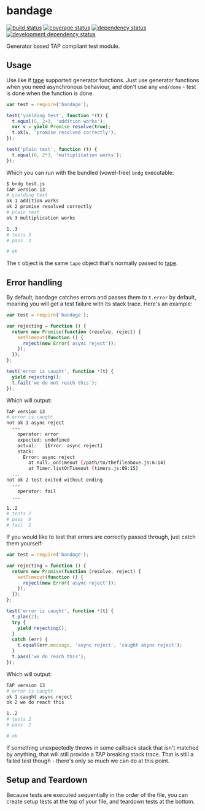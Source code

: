 # bandage
[![build status](https://secure.travis-ci.org/clux/bandage.svg)](http://travis-ci.org/clux/bandage)
[![coverage status](http://img.shields.io/coveralls/clux/bandage.svg)](https://coveralls.io/r/clux/bandage)
[![dependency status](https://david-dm.org/clux/bandage.svg)](https://david-dm.org/clux/bandage)
[![development dependency status](https://david-dm.org/clux/bandage/dev-status.svg)](https://david-dm.org/clux/bandage#info=devDependencies)

Generator based TAP compliant test module.

## Usage
Use like if [tape](https://npmjs.org/package/tape) supported generator functions. Just use generator functions when you need asynchronous behaviour, and don't use any `end/done` - test is done when the function is done.

```js
var test = require('bandage');

test('yielding test', function *(t) {
  t.equal(5, 2+3, 'addition works');
  var v = yield Promise.resolve(true);
  t.ok(v, 'promise resolved correctly');
});

test('plain test', function (t) {
  t.equal(6, 2*3, 'multiplication works');
});
```

Which you can run with the bundled (vowel-free) `bndg` executable:

```sh
$ bndg test.js
TAP version 13
# yielding test
ok 1 addition works
ok 2 promise resolved correctly
# plain test
ok 3 multiplication works

1..3
# tests 3
# pass  3

# ok
```

The `t` object is the same `tape` object that's normally passed to [tape](https://npmjs.org/package/tape).

## Error handling
By default, bandage catches errors and passes them to `t.error` by default, meaning you will get a test failure with its stack trace. Here's an example:

```js
var test = require('bandage');

var rejecting = function () {
  return new Promise(function (resolve, reject) {
    setTimeout(function () {
      reject(new Error('async reject'));
    });
  });
};

test('error is caught', function *(t) {
  yield rejecting();
  t.fail('we do not reach this');
});
```

Which will output:

```sh
TAP version 13
# error is caught
not ok 1 async reject
  ---
    operator: error
    expected: undefined
    actual:   [Error: async reject]
    stack:
      Error: async reject
        at null._onTimeout (/path/to/thefileabove.js:6:14)
        at Timer.listOnTimeout (timers.js:89:15)
  ...
not ok 2 test exited without ending
  ---
    operator: fail
  ...

1..2
# tests 2
# pass  0
# fail  2
```

If you would like to test that errors are correctly passed through, just catch them yourself:

```js
var test = require('bandage');

var rejecting = function () {
  return new Promise(function (resolve, reject) {
    setTimeout(function () {
      reject(new Error('async reject'));
    });
  });
};

test('error is caught', function *(t) {
  t.plan(2);
  try {
    yield rejecting();
  }
  catch (err) {
    t.equal(err.message, 'async reject', 'caught async reject');
  }
  t.pass('we do reach this');
});

```

Which will output:

```sh
TAP version 13
# error is caught
ok 1 caught async reject
ok 2 we do reach this

1..2
# tests 2
# pass  2

# ok
```

If something unexpectedly throws in some callback stack that isn't matched by anything, that will still provide a TAP breaking stack trace. That is still a failed test though - there's only so much we can do at this point.

## Setup and Teardown
Because tests are executed sequentially in the order of the file, you can create setup tests at the top of your file, and teardown tests at the bottom.
